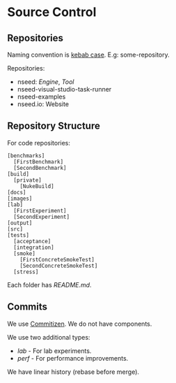 # Source Control

## Repositories

Naming convention is [kebab case](https://medium.com/swlh/string-case-styles-camel-pascal-snake-and-kebab-case-981407998841). E.g: some-repository.

Repositories:

- nseed: *Engine*, *Tool*
- nseed-visual-studio-task-runner
- nseed-examples
- nseed.io: Website

## Repository Structure

For code repositories:

    [benchmarks]
      [FirstBenchmark]
      [SecondBenchmark]
    [build]
      [private]
        [NukeBuild]
    [docs]
    [images]
    [lab]
      [FirstExperiment]
      [SecondExperiment]
    [output]
    [src]
    [tests]
      [acceptance]
      [integration]
      [smoke]
        [FirstConcreteSmokeTest]
        [SecondConcreteSmokeTest]
      [stress]

Each folder has *README.md*.

## Commits

We use [Commitizen](https://dev.bleacherreport.com/how-we-use-commitizen-to-clean-up-commit-messages-a16790dcd2fd).
We do not have components.

We use two additional types:

- *lab* - For lab experiments.
- *perf* - For performance improvements.

We have linear history (rebase before merge).